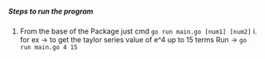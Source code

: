 ##### Steps to run the program

1. From the base of the Package just cmd `go run main.go [num1] [num2]`
    i. for ex -> to get the taylor series value of e^4 up to 15 terms 
            Run -> `go run main.go 4 15`